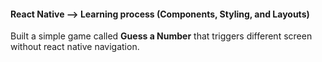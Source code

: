 #### React Native --> Learning process (Components, Styling, and Layouts)

Built a simple game called **Guess a Number** that triggers different screen without react native navigation.
